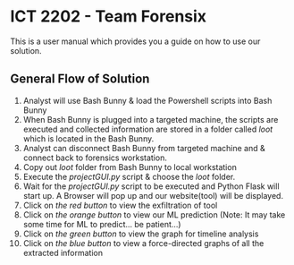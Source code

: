 # ICT 2202 - Team Forensix

This is a user manual which provides you a guide on how to use our solution. 

## General Flow of Solution
1. Analyst will use Bash Bunny & load the Powershell scripts into Bash Bunny
2. When Bash Bunny is plugged into a targeted machine, the scripts are executed and collected information are stored in a folder called *loot* which is located in the Bash Bunny.
3. Analyst can disconnect Bash Bunny from targeted machine and & connect back to forensics workstation. 
4. Copy out *loot* folder from Bash Bunny to local workstation
5. Execute the *projectGUI.py* script & choose the *loot* folder.
6. Wait for the *projectGUI.py* script to be executed and Python Flask will start up. A Browser will pop up and our website(tool) will be displayed. 
7. Click on *the red button* to view the exfiltration of tool
8. Click on *the orange button* to view our ML prediction (Note: It may take some time for ML to predict... be patient...)
9. Click on *the green button* to view the graph for timeline analysis
10. Click on *the blue button* to view a force-directed graphs of all the extracted information 

